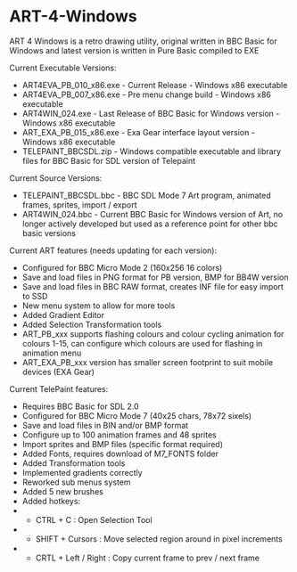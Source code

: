 # ART-4-Windows
ART 4 Windows is a retro drawing utility, original written in BBC Basic for Windows and latest version is written in Pure Basic compiled to EXE

Current Executable Versions:
* ART4EVA_PB_010_x86.exe - Current Release - Windows x86 executable 
* ART4EVA_PB_007_x86.exe - Pre menu change build - Windows x86 executable
* ART4WIN_024.exe - Last Release of BBC Basic for Windows version - Windows x86 executable
* ART_EXA_PB_015_x86.exe - Exa Gear interface layout version - Windows x86 executable
* TELEPAINT_BBCSDL.zip - Windows compatible executable and library files for BBC Basic for SDL version of Telepaint

Current Source Versions:
* TELEPAINT_BBCSDL.bbc - BBC SDL Mode 7 Art program, animated frames, sprites, import / export
* ART4WIN_024.bbc - Current BBC Basic for Windows version of Art, no longer actively developed but used as a reference point for other bbc basic versions

Current ART features (needs updating for each version):
* Configured for BBC Micro Mode 2 (160x256 16 colors)
* Save and load files in PNG format for PB version, BMP for BB4W version
* Save and load files in BBC RAW format, creates INF file for easy import to SSD
* New menu system to allow for more tools
* Added Gradient Editor
* Added Selection Transformation tools
* ART_PB_xxx supports flashing colours and colour cycling animation for colours 1-15, can configure which colours are used for flashing in animation menu
* ART_EXA_PB_xxx version has smaller screen footprint to suit mobile devices (EXA Gear)

Current TelePaint features:
* Requires BBC Basic for SDL 2.0
* Configured for BBC Micro Mode 7 (40x25 chars, 78x72 sixels)
* Save and load files in BIN and/or BMP format
* Configure up to 100 animation frames and 48 sprites
* Import sprites and BMP files (specific format required)
* Added Fonts, requires download of M7_FONTS folder
* Added Transformation tools
* Implemented gradients correctly
* Reworked sub menus system
* Added 5 new brushes
* Added hotkeys:
* * CTRL + C  : Open Selection Tool
* * SHIFT + Cursors   : Move selected region around in pixel increments
* * CRTL + Left / Right  : Copy current frame to prev / next frame
